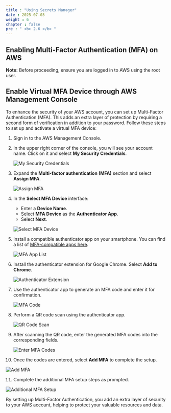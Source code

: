 ```yaml
---
title : "Using Secrets Manager"
date : 2025-07-03
weight : 6
chapter : false
pre : " <b> 2.6 </b> "
---
```


## Enabling Multi-Factor Authentication (MFA) on AWS

**Note:** Before proceeding, ensure you are logged in to AWS using the root user.

## Enable Virtual MFA Device through AWS Management Console

To enhance the security of your AWS account, you can set up Multi-Factor Authentication (MFA). This adds an extra layer of protection by requiring a second form of verification in addition to your password. Follow these steps to set up and activate a virtual MFA device:

1. Sign in to the AWS Management Console.

2. In the upper right corner of the console, you will see your account name. Click on it and select **My Security Credentials**.

   ![My Security Credentials](/images/2/0001.png?featherlight=false&width=90pc)

3. Expand the **Multi-factor authentication (MFA)** section and select **Assign MFA**.

   ![Assign MFA](/images/2/0002.png?featherlight=false&width=90pc)

4. In the **Select MFA Device** interface:

   - Enter a **Device Name**.
   - Select **MFA Device** as the **Authenticator App**.
   - Select **Next**.

   ![Select MFA Device](/images/2/0003.png?featherlight=false&width=90pc)

5. Install a compatible authenticator app on your smartphone. You can find a list of [MFA-compatible apps here](https://aws.amazon.com/iam/features/mfa/?audit=2019q1).

   ![MFA App List](/images/2/0004.png?featherlight=false&width=90pc)

6. Install the authenticator extension for Google Chrome. Select **Add to Chrome**.

   ![Authenticator Extension](/images/2/0005.png?featherlight=false&width=90pc)

7. Use the authenticator app to generate an MFA code and enter it for confirmation.

   ![MFA Code](/images/2/0006.png?featherlight=false&width=90pc)

8. Perform a QR code scan using the authenticator app.

   ![QR Code Scan](/images/2/0007.png?featherlight=false&width=90pc)

9. After scanning the QR code, enter the generated MFA codes into the corresponding fields.

   ![Enter MFA Codes](/images/2/0008.png?featherlight=false&width=90pc)

10. Once the codes are entered, select **Add MFA** to complete the setup.

   ![Add MFA](/images/2/0009.png?featherlight=false&width=90pc)

11. Complete the additional MFA setup steps as prompted.

   ![Additional MFA Setup](/images/2/00010.png?featherlight=false&width=90pc)

By setting up Multi-Factor Authentication, you add an extra layer of security to your AWS account, helping to protect your valuable resources and data.
